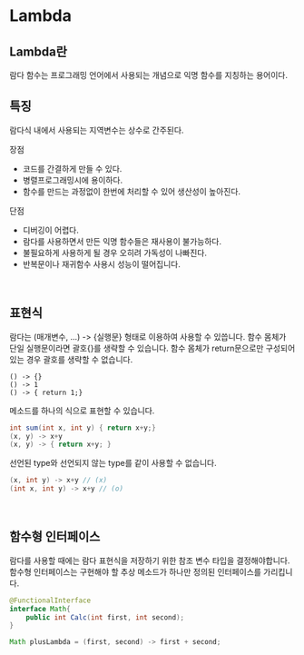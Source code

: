 # Lambda
## Lambda란
람다 함수는 프로그래밍 언어에서 사용되는 개념으로 익명 함수를 지칭하는 용어이다.
<br>

## 특징
람다식 내에서 사용되는 지역변수는 상수로 간주된다.

장점
- 코드를 간결하게 만들 수 있다.
- 병렬프로그래밍시에 용이하다.
- 함수를 만드는 과정없이 한번에 처리할 수 있어 생산성이 높아진다.

단점
- 디버깅이 어렵다.
- 람다를 사용하면서 만든 익명 함수들은 재사용이 불가능하다.
- 불필요하게 사용하게 될 경우 오히려 가독성이 나빠진다.
- 반복문이나 재귀함수 사용시 성능이 떨어집니다.

<br>

## 표현식
람다는 (매개변수, ...) -> {실행문} 형태로 이용하여 사용할 수 있씁니다.
함수 몸체가 단일 실행문이라면 괄호{}를 생략할 수 있습니다.
함수 몸체가 return문으로만 구성되어 있는 경우 괄호를 생략할 수 없습니다.

```
() -> {}
() -> 1
() -> { return 1;}
```

메소드를 하나의 식으로 표현할 수 있습니다.
```java
int sum(int x, int y) { return x+y;}
(x, y) -> x+y
(x, y) -> { return x+y; }
```

선언된 type와 선언되지 않는 type를 같이 사용할 수 없습니다.
```java
(x, int y) -> x+y // (x)
(int x, int y) -> x+y // (o)
```
<br>

## 함수형 인터페이스
람다를 사용할 때에는 람다 표현식을 저장하기 위한 참조 변수 타입을 결정해야합니다.
함수형 인터페이스는 구현해야 할 추상 메소드가 하나만 정의된 인터페이스를 가리킵니다.

```java
@FunctionalInterface
interface Math{
    public int Calc(int first, int second);
}

Math plusLambda = (first, second) -> first + second;
```